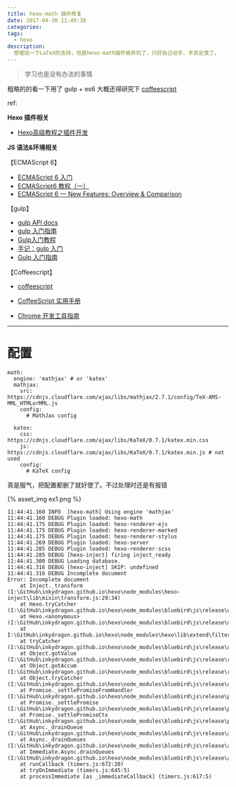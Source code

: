 ```yaml
---
title: hexo-math 插件修复
date: 2017-04-30 11:49:38
categories:
tags:
  - hexo
description:
  想增加一下LaTeX的支持，但是hexo-math插件被弃坑了，只好自己动手、丰衣足食了。
---
```

>学习也是没有办法的事情

<!--more-->
粗略的的看一下用了 gulp + es6
大概还得研究下 [coffeescript](http://coffee-script.org/)

ref:

**Hexo 插件相关**
- [Hexo高级教程之插件开发](http://www.ieclipse.cn/en/2016/07/18/Web/Hexo-dev-plugin/)

**JS 语法&环境相关**

【ECMAScript 6】
- [ECMAScript 6 入门](http://es6.ruanyifeng.com/)
- [ECMAScript6 教程（一）](http://www.ituring.com.cn/article/201561)
- [ECMAScript 6 — New Features: Overview & Comparison](http://es6-features.org)


【gulp】
- [gulp API docs](https://github.com/gulpjs/gulp/blob/master/docs/API.md)
- [gulp 入门指南](https://github.com/nimojs/gulp-book)
- [Gulp入门教程](http://www.jianshu.com/p/fbf9871dc47a)
- [手记：gulp 入门](https://www.zybuluo.com/EncyKe/note/658462)
- [Gulp 入门指南](http://wiki.jikexueyuan.com/project/gulp-book/)


【Coffeescript】
- [coffeescript](http://coffee-script.org/)
- [CoffeeScript 实用手册](http://wiki.jikexueyuan.com/project/coffeescript/)

- [Chrome 开发工具指南](http://wiki.jikexueyuan.com/project/chrome-devtools/)


----

# 配置
``` plain
math:
  engine: 'mathjax' # or 'katex'
  mathjax:
    src: https://cdnjs.cloudflare.com/ajax/libs/mathjax/2.7.1/config/TeX-AMS-MML_HTMLorMML.js
    config:
      # MathJax config
        
  katex:
    css: https://cdnjs.cloudflare.com/ajax/libs/KaTeX/0.7.1/katex.min.css
    js: https://cdnjs.cloudflare.com/ajax/libs/KaTeX/0.7.1/katex.min.js # not used
    config:
      # KaTeX config
```

真是服气，把配置都删了就好使了。不过处理时还是有报错

{% asset_img ex1.png %}

``` plain err
11:44:41.160 INFO  [hexo-math] Using engine 'mathjax'
11:44:41.160 DEBUG Plugin loaded: hexo-math
11:44:41.175 DEBUG Plugin loaded: hexo-renderer-ejs
11:44:41.175 DEBUG Plugin loaded: hexo-renderer-marked
11:44:41.175 DEBUG Plugin loaded: hexo-renderer-stylus
11:44:41.269 DEBUG Plugin loaded: hexo-server
11:44:41.285 DEBUG Plugin loaded: hexo-renderer-scss
11:44:41.285 DEBUG [hexo-inject] firing inject_ready
11:44:41.300 DEBUG Loading database.
11:44:41.316 DEBUG [hexo-inject] SKIP: undefined
11:44:41.316 DEBUG Incomplete document
Error: Incomplete document
    at Inject._transform (I:\GitHub\inkydragon.github.io\hexo\node_modules\hexo-inject\lib\mixin\transform.js:29:34)
    at Hexo.tryCatcher (I:\GitHub\inkydragon.github.io\hexo\node_modules\bluebird\js\release\util.js:16:23)
    at Hexo.<anonymous> (I:\GitHub\inkydragon.github.io\hexo\node_modules\bluebird\js\release\method.js:15:34)
    at I:\GitHub\inkydragon.github.io\hexo\node_modules\hexo\lib\extend\filter.js:68:35
    at tryCatcher (I:\GitHub\inkydragon.github.io\hexo\node_modules\bluebird\js\release\util.js:16:23)
    at Object.gotValue (I:\GitHub\inkydragon.github.io\hexo\node_modules\bluebird\js\release\reduce.js:155:18)
    at Object.gotAccum (I:\GitHub\inkydragon.github.io\hexo\node_modules\bluebird\js\release\reduce.js:144:25)
    at Object.tryCatcher (I:\GitHub\inkydragon.github.io\hexo\node_modules\bluebird\js\release\util.js:16:23)
    at Promise._settlePromiseFromHandler (I:\GitHub\inkydragon.github.io\hexo\node_modules\bluebird\js\release\promise.js:512:31)
    at Promise._settlePromise (I:\GitHub\inkydragon.github.io\hexo\node_modules\bluebird\js\release\promise.js:569:18)
    at Promise._settlePromiseCtx (I:\GitHub\inkydragon.github.io\hexo\node_modules\bluebird\js\release\promise.js:606:10)
    at Async._drainQueue (I:\GitHub\inkydragon.github.io\hexo\node_modules\bluebird\js\release\async.js:138:12)
    at Async._drainQueues (I:\GitHub\inkydragon.github.io\hexo\node_modules\bluebird\js\release\async.js:143:10)
    at Immediate.Async.drainQueues (I:\GitHub\inkydragon.github.io\hexo\node_modules\bluebird\js\release\async.js:17:14)
    at runCallback (timers.js:672:20)
    at tryOnImmediate (timers.js:645:5)
    at processImmediate [as _immediateCallback] (timers.js:617:5)
```




<div style="display: none;">
{% raw %}


{% blockquote [author[, source]] [link] [source_link_title] %}
content
{% endblockquote %}


{% codeblock [title] [lang:language] [url] [link text] %}
code snippet
{% endcodeblock %}

``` [language] [title] [url] [link text] 
code snippet 
```


{% img [class names] /path/to/image [width] [height] [title text [alt text]] %}

![[title]](slug)


{% endraw %}
</div>
